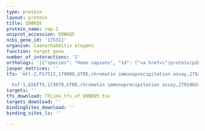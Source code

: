 ```yaml
---
type: protein
layout: protein
title: Q9BKQ5
protein_name: rep-1
uniprot_accession: Q9BKQ5
ncbi_gene_id: '175311'
organism: Caenorhabditis elegans
function: target gene
number_of_interactions: '2'
orthologs: '[{"species": "Homo sapiens", "id": ["<a href=\"/protein/p26374\">P26374</a>", "<a href=\"/protein/p24386\">P24386</a>"]}, {"species": "Mus musculus", "id": ["<a href=\"/protein/a0a0r4j1a1\">A0A0R4J1A1</a>", "<a href=\"/protein/a2ad03\">A2AD03</a>"]}, {"species": "Rattus norvegicus", "id": ["<a href=\"/protein/g3v607\">G3V607</a>"]}, {"species": "Drosophila melanogaster", "id": ["<a href=\"/protein/q9v8w3\">Q9V8W3</a>"]}, {"species": "Danio rerio", "id": ["F1Q9R8"]}]'
jaspar_matrices: ''
tfs: 'mtl-2,P17512,179899,GTRD,chromatin immunoprecipitation assay,27924024%5Buid%5D,No

  hsf-1,G5EFT5,173078,GTRD,chromatin immunoprecipitation assay,27924024%5Buid%5D,No'
targets: ''
tfs_download: TFLink_tfs_of_Q9BKQ5.tsv
targets_download: ''
bindingSites_download: ''
binding_sites_ls: ''

---
```

